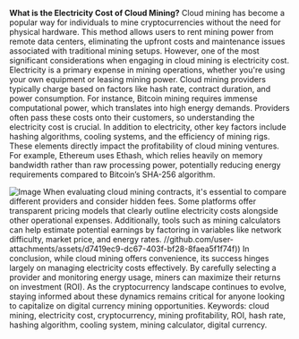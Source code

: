 **What is the Electricity Cost of Cloud Mining?**
Cloud mining has become a popular way for individuals to mine cryptocurrencies without the need for physical hardware. This method allows users to rent mining power from remote data centers, eliminating the upfront costs and maintenance issues associated with traditional mining setups. However, one of the most significant considerations when engaging in cloud mining is electricity cost. 
Electricity is a primary expense in mining operations, whether you're using your own equipment or leasing mining power. Cloud mining providers typically charge based on factors like hash rate, contract duration, and power consumption. For instance, Bitcoin mining requires immense computational power, which translates into high energy demands. Providers often pass these costs onto their customers, so understanding the electricity cost is crucial.
In addition to electricity, other key factors include hashing algorithms, cooling systems, and the efficiency of mining rigs. These elements directly impact the profitability of cloud mining ventures. For example, Ethereum uses Ethash, which relies heavily on memory bandwidth rather than raw processing power, potentially reducing energy requirements compared to Bitcoin’s SHA-256 algorithm. 

![Image](https://github.com/user-attachments/assets/d7419ec9-dc67-403f-bf28-8faea5f1f74f)
When evaluating cloud mining contracts, it's essential to compare different providers and consider hidden fees. Some platforms offer transparent pricing models that clearly outline electricity costs alongside other operational expenses. Additionally, tools such as mining calculators can help estimate potential earnings by factoring in variables like network difficulty, market price, and energy rates. 
 //github.com/user-attachments/assets/d7419ec9-dc67-403f-bf28-8faea5f1f74f))
In conclusion, while cloud mining offers convenience, its success hinges largely on managing electricity costs effectively. By carefully selecting a provider and monitoring energy usage, miners can maximize their returns on investment (ROI). As the cryptocurrency landscape continues to evolve, staying informed about these dynamics remains critical for anyone looking to capitalize on digital currency mining opportunities. 
Keywords: cloud mining, electricity cost, cryptocurrency, mining profitability, ROI, hash rate, hashing algorithm, cooling system, mining calculator, digital currency.
